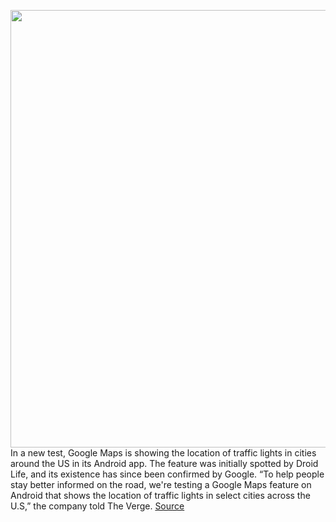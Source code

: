 <img src='https://cdn.vox-cdn.com/thumbor/iqqLOUmf_h01J677F-2AHUheICk=/0x0:1280x800/1200x800/filters:focal(538x298:742x502)/cdn.vox-cdn.com/uploads/chorus_image/image/67034837/googlemaps.0.png' width='700px' /><br/>
In a new test, Google Maps is showing the location of traffic lights in cities around the US in its Android app. The feature was initially spotted by Droid Life, and its existence has since been confirmed by Google. “To help people stay better informed on the road, we're testing a Google Maps feature on Android that shows the location of traffic lights in select cities across the U.S,” the company told The Verge.
<a href='https://www.theverge.com/2020/7/9/21318420/google-maps-traffic-lights-us-android-test-new-york-san-francisco-chicago-los-angeles-navigation'> Source <a/>